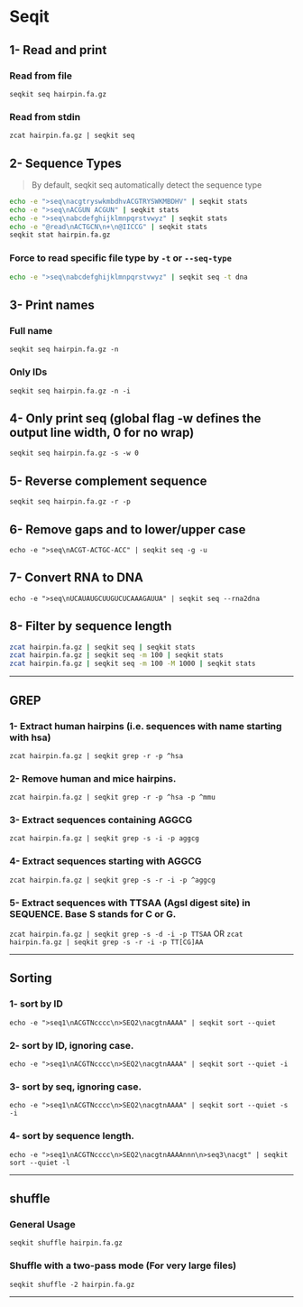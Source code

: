 # Seqit


## 1- Read and print

### Read from file

`seqkit seq hairpin.fa.gz`

### Read from stdin

`zcat hairpin.fa.gz | seqkit seq`

## 2- Sequence Types

> By default, seqkit seq automatically detect the sequence type

```bash
echo -e ">seq\nacgtryswkmbdhvACGTRYSWKMBDHV" | seqkit stats
echo -e ">seq\nACGUN ACGUN" | seqkit stats
echo -e ">seq\nabcdefghijklmnpqrstvwyz" | seqkit stats
echo -e "@read\nACTGCN\n+\n@IICCG" | seqkit stats
seqkit stat hairpin.fa.gz
```

### Force to read specific file type by `-t` or `--seq-type`

```bash
echo -e ">seq\nabcdefghijklmnpqrstvwyz" | seqkit seq -t dna
```

## 3- Print names

### Full name

`seqkit seq hairpin.fa.gz -n`

### Only IDs

`seqkit seq hairpin.fa.gz -n -i`

## 4- Only print seq (global flag -w defines the output line width, 0 for no wrap)

`seqkit seq hairpin.fa.gz -s -w 0`


## 5- Reverse complement sequence

`seqkit seq hairpin.fa.gz -r -p`

## 6- Remove gaps and to lower/upper case

`echo -e ">seq\nACGT-ACTGC-ACC" | seqkit seq -g -u`

## 7- Convert RNA to DNA

`echo -e ">seq\nUCAUAUGCUUGUCUCAAAGAUUA" | seqkit seq --rna2dna`

## 8- Filter by sequence length

```bash
zcat hairpin.fa.gz | seqkit seq | seqkit stats
zcat hairpin.fa.gz | seqkit seq -m 100 | seqkit stats
zcat hairpin.fa.gz | seqkit seq -m 100 -M 1000 | seqkit stats
```

---

## GREP

### 1- Extract human hairpins (i.e. sequences with name starting with hsa)

`zcat hairpin.fa.gz | seqkit grep -r -p ^hsa`

### 2- Remove human and mice hairpins.

`zcat hairpin.fa.gz | seqkit grep -r -p ^hsa -p ^mmu`

### 3- Extract sequences containing AGGCG

`zcat hairpin.fa.gz | seqkit grep -s -i -p aggcg`

### 4- Extract sequences starting with AGGCG

`zcat hairpin.fa.gz | seqkit grep -s -r -i -p ^aggcg`

### 5- Extract sequences with TTSAA (AgsI digest site) in SEQUENCE. Base S stands for C or G.

`zcat hairpin.fa.gz | seqkit grep -s -d -i -p TTSAA`
OR
`zcat hairpin.fa.gz | seqkit grep -s -r -i -p TT[CG]AA`

---

## Sorting

### 1- sort by ID

`echo -e ">seq1\nACGTNcccc\n>SEQ2\nacgtnAAAA" | seqkit sort --quiet`

### 2- sort by ID, ignoring case.

`echo -e ">seq1\nACGTNcccc\n>SEQ2\nacgtnAAAA" | seqkit sort --quiet -i`

### 3- sort by seq, ignoring case.

`echo -e ">seq1\nACGTNcccc\n>SEQ2\nacgtnAAAA" | seqkit sort --quiet -s -i`

### 4- sort by sequence length.

`echo -e ">seq1\nACGTNcccc\n>SEQ2\nacgtnAAAAnnn\n>seq3\nacgt" | seqkit sort --quiet -l`


---

## shuffle

### General Usage

`seqkit shuffle hairpin.fa.gz`

### Shuffle with a two-pass mode (For very large files)

`seqkit shuffle -2 hairpin.fa.gz`

---
